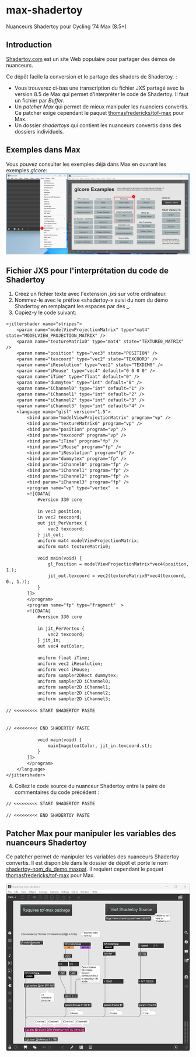 # max-shadertoy
Nuanceurs Shadertoy pour Cycling ’74 Max (8.5+)

## Introduction

[Shadertoy.com](https://www.shadertoy.com/) est un site Web populaire pour partager des démos de nuanceurs. 

Ce dépôt facile la conversion et le partage des shaders de Shadertoy. :
* Vous trouverez ci-bas une transcription du fichier JXS partagé avec la version 8.5 de Max qui permet d'interpréter le code de Shadertoy. Il faut un fichier par *Buffer*.
* Un *patcher Max* qui permet de mieux manipuler les nuanciers convertis. Ce patcher exige cependant le paquet [thomasfredericks/tof-max](https://github.com/thomasfredericks/tof-max) pour Max.
* Un dossier *shadertoys* qui contient les nuanceurs convertis dans des dossiers individuels.


## Exemples dans Max
Vous pouvez consulter les exemples déjà dans Max en ouvrant les exemples *glcore*:
![Exemples glcore](max_850_glcore_shaderdtoy.png)

## Fichier JXS pour l'interprétation du code de Shadertoy

1. Créez un fichier texte avec l'extension *.jxs* sur votre ordinateur. 
2. Nommez-le avec le préfixe «shadertoy-» suivi du nom du démo Shadertoy en remplaçant les espaces par des _. 
3. Copiez-y le code suivant:
```
<jittershader name="stripes">
    <param name="modelViewProjectionMatrix" type="mat4" state="MODELVIEW_PROJECTION_MATRIX" />
    <param name="textureMatrix0" type="mat4" state="TEXTURE0_MATRIX" />
    <param name="position" type="vec3" state="POSITION" />
    <param name="texcoord" type="vec2" state="TEXCOORD" />
    <param name="iResolution" type="vec2" state="TEXDIM0" />
    <param name="iMouse" type="vec4" default="0 0 0 0" />
    <param name="iTime" type="float" default="0" />
	<param name="dummytex" type="int" default="0" />
	<param name="iChannel0" type="int" default="1" />
	<param name="iChannel1" type="int" default="2" />
	<param name="iChannel2" type="int" default="3" />
    <param name="iChannel3" type="int" default="4" />
    <language name="glsl" version="1.5">
        <bind param="modelViewProjectionMatrix" program="vp" />
        <bind param="textureMatrix0" program="vp" />
        <bind param="position" program="vp" />
        <bind param="texcoord" program="vp" />
        <bind param="iTime" program="fp" />
        <bind param="iMouse" program="fp" />
        <bind param="iResolution" program="fp" />
		<bind param="dummytex" program="fp" />
		<bind param="iChannel0" program="fp" />
		<bind param="iChannel1" program="fp" />
		<bind param="iChannel2" program="fp" />
        <bind param="iChannel3" program="fp" />
		<program name="vp" type="vertex"  >
		<![CDATA[
			#version 330 core
			
			in vec3 position;
			in vec2 texcoord;
			out jit_PerVertex {
				vec2 texcoord;
			} jit_out;
			uniform mat4 modelViewProjectionMatrix;
			uniform mat4 textureMatrix0;
			
			void main(void) {
				gl_Position = modelViewProjectionMatrix*vec4(position, 1.);
				jit_out.texcoord = vec2(textureMatrix0*vec4(texcoord, 0., 1.));
			}
		]]>
		</program>      
        <program name="fp" type="fragment"  >
        <![CDATA[
            #version 330 core
            
            in jit_PerVertex {
                vec2 texcoord;
            } jit_in;
            out vec4 outColor;

            uniform float iTime;
            uniform vec2 iResolution;
            uniform vec4 iMouse;
			uniform sampler2DRect dummytex;
			uniform sampler2D iChannel0;
			uniform sampler2D iChannel1;
			uniform sampler2D iChannel2;
            uniform sampler2D iChannel3;

// <<<<<<<<< START SHADERTOY PASTE


// <<<<<<<<< END SHADERTOY PASTE

			void main(void) {                
				mainImage(outColor, jit_in.texcoord.st);
			}
        ]]>
        </program>
    </language>
</jittershader>

```

4. Collez le code source du nuanceur Shadertoy entre la paire de commentaires du code précédent :
```
// <<<<<<<<< START SHADERTOY PASTE 

// <<<<<<<<< END SHADERTOY PASTE
```

## Patcher Max pour manipuler les variables des nuanceurs Shadertoy

Ce patcher permet de manipuler les variables des nuanceurs Shadertoy convertis.  Il est disponible dans le dossier de dépôt et porte le nom [shadertoy-nom_du_demo.maxpat](shadertoy-nom_du_demo.maxpat). Il requiert cependant le paquet [thomasfredericks/tof-max](https://github.com/thomasfredericks/tof-max) pour Max.

![Patcher Max pour manipuler les nuanceurs](shadertoy-nom_du_demo_maxpat.png)
